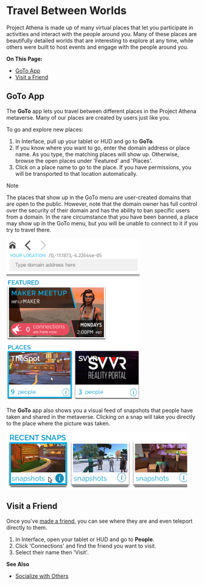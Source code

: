 # Travel Between Worlds

Project Athena is made up of many virtual places that let you participate in activities and interact with the people around you. Many of these places are beautifully detailed worlds that are interesting to explore at any time, while others were built to host events and engage with the people around you. 

**On This Page:**
* [GoTo App](#goto-app)
* [Visit a Friend](#visit-a-friend)

## GoTo App
The **GoTo** app lets you travel between different places in the Project Athena metaverse. Many of our places are created by users just like you. 

To go and explore new places: 
1. In Interface, pull up your tablet or HUD and go to **GoTo**.
2. If you know where you want to go, enter the domain address or place name. As you type, the matching places will show up. Otherwise, browse the open places under 'Featured' and 'Places'.
3. Click on a place name to go to the place. If you have permissions, you will be transported to that location automatically.

<div class="admonition note">
   <p class="admonition-title">Note</p>
   <p>The places that show up in the GoTo menu are user-created domains that are open to the public. However, note that the domain owner has full control over the security of their domain and has the ability to ban specific users from a domain. In the rare circumstance that you have been banned, a place may show up in the GoTo menu, but you will be unable to connect to it if you try to travel there.</p>
</div>

![](_images/goto-app.png)

The **GoTo** app also shows you a visual feed of snapshots that people have taken and shared in the metaverse. Clicking on a snap will take you directly to the place where the picture was taken. 

![](_images/goto-snaps.png)

## Visit a Friend
Once you've [made a friend](socialize.html#make-connections-and-friends), you can see where they are and even teleport directly to them. 

1. In Interface, open your tablet or HUD and go to **People**. 
2. Click 'Connections' and find the friend you want to visit. 
3. Select their name then 'Visit'.

**See Also**
+ [Socialize with Others](socialize.html)